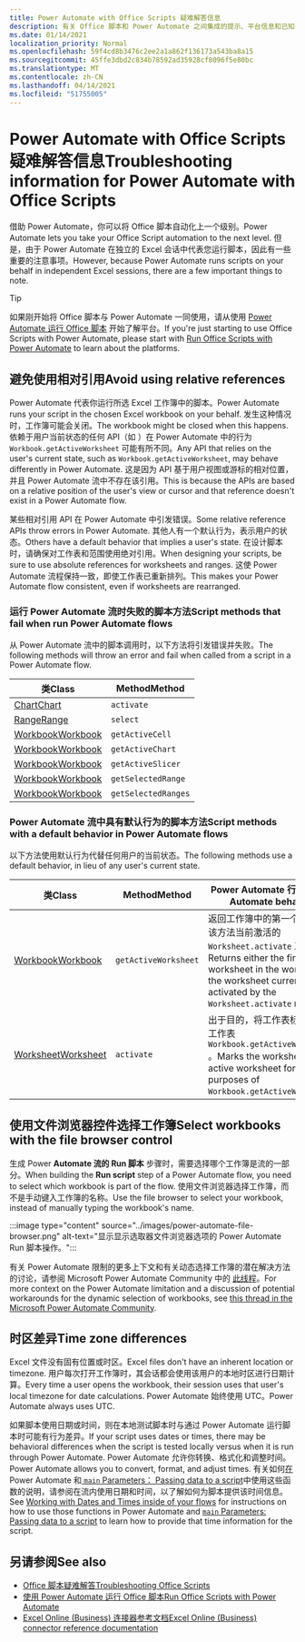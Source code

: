 ```yaml
---
title: Power Automate with Office Scripts 疑难解答信息
description: 有关 Office 脚本和 Power Automate 之间集成的提示、平台信息和已知问题。
ms.date: 01/14/2021
localization_priority: Normal
ms.openlocfilehash: 59f4cd8b3476c2ee2a1a862f136173a543ba8a15
ms.sourcegitcommit: 45ffe3dbd2c834b78592ad35928cf8096f5e80bc
ms.translationtype: MT
ms.contentlocale: zh-CN
ms.lasthandoff: 04/14/2021
ms.locfileid: "51755005"
---
```

# <a name="troubleshooting-information-for-power-automate-with-office-scripts"></a><span data-ttu-id="c6887-103">Power Automate with Office Scripts 疑难解答信息</span><span class="sxs-lookup"><span data-stu-id="c6887-103">Troubleshooting information for Power Automate with Office Scripts</span></span>

<span data-ttu-id="c6887-104">借助 Power Automate，你可以将 Office 脚本自动化上一个级别。</span><span class="sxs-lookup"><span data-stu-id="c6887-104">Power Automate lets you take your Office Script automation to the next level.</span></span> <span data-ttu-id="c6887-105">但是，由于 Power Automate 在独立的 Excel 会话中代表您运行脚本，因此有一些重要的注意事项。</span><span class="sxs-lookup"><span data-stu-id="c6887-105">However, because Power Automate runs scripts on your behalf in independent Excel sessions, there are a few important things to note.</span></span>

> [!TIP]
> <span data-ttu-id="c6887-106">如果刚开始将 Office 脚本与 Power Automate 一同使用，请从使用 [Power Automate 运行 Office 脚本](../develop/power-automate-integration.md) 开始了解平台。</span><span class="sxs-lookup"><span data-stu-id="c6887-106">If you're just starting to use Office Scripts with Power Automate, please start with [Run Office Scripts with Power Automate](../develop/power-automate-integration.md) to learn about the platforms.</span></span>

## <a name="avoid-using-relative-references"></a><span data-ttu-id="c6887-107">避免使用相对引用</span><span class="sxs-lookup"><span data-stu-id="c6887-107">Avoid using relative references</span></span>

<span data-ttu-id="c6887-108">Power Automate 代表你运行所选 Excel 工作簿中的脚本。</span><span class="sxs-lookup"><span data-stu-id="c6887-108">Power Automate runs your script in the chosen Excel workbook on your behalf.</span></span> <span data-ttu-id="c6887-109">发生这种情况时，工作簿可能会关闭。</span><span class="sxs-lookup"><span data-stu-id="c6887-109">The workbook might be closed when this happens.</span></span> <span data-ttu-id="c6887-110">依赖于用户当前状态的任何 API（如 ）在 Power Automate 中的行为 `Workbook.getActiveWorksheet` 可能有所不同。</span><span class="sxs-lookup"><span data-stu-id="c6887-110">Any API that relies on the user's current state, such as `Workbook.getActiveWorksheet`, may behave differently in Power Automate.</span></span> <span data-ttu-id="c6887-111">这是因为 API 基于用户视图或游标的相对位置，并且 Power Automate 流中不存在该引用。</span><span class="sxs-lookup"><span data-stu-id="c6887-111">This is because the APIs are based on a relative position of the user's view or cursor and that reference doesn't exist in a Power Automate flow.</span></span>

<span data-ttu-id="c6887-112">某些相对引用 API 在 Power Automate 中引发错误。</span><span class="sxs-lookup"><span data-stu-id="c6887-112">Some relative reference APIs throw errors in Power Automate.</span></span> <span data-ttu-id="c6887-113">其他人有一个默认行为，表示用户的状态。</span><span class="sxs-lookup"><span data-stu-id="c6887-113">Others have a default behavior that implies a user's state.</span></span> <span data-ttu-id="c6887-114">在设计脚本时，请确保对工作表和范围使用绝对引用。</span><span class="sxs-lookup"><span data-stu-id="c6887-114">When designing your scripts, be sure to use absolute references for worksheets and ranges.</span></span> <span data-ttu-id="c6887-115">这使 Power Automate 流程保持一致，即使工作表已重新排列。</span><span class="sxs-lookup"><span data-stu-id="c6887-115">This makes your Power Automate flow consistent, even if worksheets are rearranged.</span></span>

### <a name="script-methods-that-fail-when-run-power-automate-flows"></a><span data-ttu-id="c6887-116">运行 Power Automate 流时失败的脚本方法</span><span class="sxs-lookup"><span data-stu-id="c6887-116">Script methods that fail when run Power Automate flows</span></span>

<span data-ttu-id="c6887-117">从 Power Automate 流中的脚本调用时，以下方法将引发错误并失败。</span><span class="sxs-lookup"><span data-stu-id="c6887-117">The following methods will throw an error and fail when called from a script in a Power Automate flow.</span></span>

| <span data-ttu-id="c6887-118">类</span><span class="sxs-lookup"><span data-stu-id="c6887-118">Class</span></span> | <span data-ttu-id="c6887-119">Method</span><span class="sxs-lookup"><span data-stu-id="c6887-119">Method</span></span> |
|--|--|
| [<span data-ttu-id="c6887-120">Chart</span><span class="sxs-lookup"><span data-stu-id="c6887-120">Chart</span></span>](/javascript/api/office-scripts/excelscript/excelscript.chart) | `activate` |
| [<span data-ttu-id="c6887-121">Range</span><span class="sxs-lookup"><span data-stu-id="c6887-121">Range</span></span>](/javascript/api/office-scripts/excelscript/excelscript.range) | `select` |
| [<span data-ttu-id="c6887-122">Workbook</span><span class="sxs-lookup"><span data-stu-id="c6887-122">Workbook</span></span>](/javascript/api/office-scripts/excelscript/excelscript.workbook) | `getActiveCell` |
| [<span data-ttu-id="c6887-123">Workbook</span><span class="sxs-lookup"><span data-stu-id="c6887-123">Workbook</span></span>](/javascript/api/office-scripts/excelscript/excelscript.workbook) | `getActiveChart` |
| [<span data-ttu-id="c6887-124">Workbook</span><span class="sxs-lookup"><span data-stu-id="c6887-124">Workbook</span></span>](/javascript/api/office-scripts/excelscript/excelscript.workbook) | `getActiveSlicer` |
| [<span data-ttu-id="c6887-125">Workbook</span><span class="sxs-lookup"><span data-stu-id="c6887-125">Workbook</span></span>](/javascript/api/office-scripts/excelscript/excelscript.workbook) | `getSelectedRange` |
| [<span data-ttu-id="c6887-126">Workbook</span><span class="sxs-lookup"><span data-stu-id="c6887-126">Workbook</span></span>](/javascript/api/office-scripts/excelscript/excelscript.workbook) | `getSelectedRanges` |

### <a name="script-methods-with-a-default-behavior-in-power-automate-flows"></a><span data-ttu-id="c6887-127">Power Automate 流中具有默认行为的脚本方法</span><span class="sxs-lookup"><span data-stu-id="c6887-127">Script methods with a default behavior in Power Automate flows</span></span>

<span data-ttu-id="c6887-128">以下方法使用默认行为代替任何用户的当前状态。</span><span class="sxs-lookup"><span data-stu-id="c6887-128">The following methods use a default behavior, in lieu of any user's current state.</span></span>

| <span data-ttu-id="c6887-129">类</span><span class="sxs-lookup"><span data-stu-id="c6887-129">Class</span></span> | <span data-ttu-id="c6887-130">Method</span><span class="sxs-lookup"><span data-stu-id="c6887-130">Method</span></span> | <span data-ttu-id="c6887-131">Power Automate 行为</span><span class="sxs-lookup"><span data-stu-id="c6887-131">Power Automate behavior</span></span> |
|--|--|--|
| [<span data-ttu-id="c6887-132">Workbook</span><span class="sxs-lookup"><span data-stu-id="c6887-132">Workbook</span></span>](/javascript/api/office-scripts/excelscript/excelscript.workbook) | `getActiveWorksheet` | <span data-ttu-id="c6887-133">返回工作簿中的第一个工作表或该方法当前激活的 `Worksheet.activate` 工作表。</span><span class="sxs-lookup"><span data-stu-id="c6887-133">Returns either the first worksheet in the workbook or the worksheet currently activated by the `Worksheet.activate` method.</span></span> |
| [<span data-ttu-id="c6887-134">Worksheet</span><span class="sxs-lookup"><span data-stu-id="c6887-134">Worksheet</span></span>](/javascript/api/office-scripts/excelscript/excelscript.worksheet) | `activate` | <span data-ttu-id="c6887-135">出于目的，将工作表标记为活动工作表 `Workbook.getActiveWorksheet` 。</span><span class="sxs-lookup"><span data-stu-id="c6887-135">Marks the worksheet as the active worksheet for purposes of `Workbook.getActiveWorksheet`.</span></span> |

## <a name="select-workbooks-with-the-file-browser-control"></a><span data-ttu-id="c6887-136">使用文件浏览器控件选择工作簿</span><span class="sxs-lookup"><span data-stu-id="c6887-136">Select workbooks with the file browser control</span></span>

<span data-ttu-id="c6887-137">生成 Power **Automate 流的 Run 脚本** 步骤时，需要选择哪个工作簿是流的一部分。</span><span class="sxs-lookup"><span data-stu-id="c6887-137">When building the **Run script** step of a Power Automate flow, you need to select which workbook is part of the flow.</span></span> <span data-ttu-id="c6887-138">使用文件浏览器选择工作簿，而不是手动键入工作簿的名称。</span><span class="sxs-lookup"><span data-stu-id="c6887-138">Use the file browser to select your workbook, instead of manually typing the workbook's name.</span></span>

:::image type="content" source="../images/power-automate-file-browser.png" alt-text="显示显示选取器文件浏览器选项的 Power Automate Run 脚本操作。":::

<span data-ttu-id="c6887-140">有关 Power Automate 限制的更多上下文和有关动态选择工作簿的潜在解决方法的讨论，请参阅 Microsoft Power Automate Community 中的 [此线程](https://powerusers.microsoft.com/t5/Power-Automate-Ideas/Allow-for-dynamic-quot-file-quot-value-for-excel-quot-get-a-row/idi-p/103091#)。</span><span class="sxs-lookup"><span data-stu-id="c6887-140">For more context on the Power Automate limitation and a discussion of potential workarounds for the dynamic selection of workbooks, see [this thread in the Microsoft Power Automate Community](https://powerusers.microsoft.com/t5/Power-Automate-Ideas/Allow-for-dynamic-quot-file-quot-value-for-excel-quot-get-a-row/idi-p/103091#).</span></span>

## <a name="time-zone-differences"></a><span data-ttu-id="c6887-141">时区差异</span><span class="sxs-lookup"><span data-stu-id="c6887-141">Time zone differences</span></span>

<span data-ttu-id="c6887-142">Excel 文件没有固有位置或时区。</span><span class="sxs-lookup"><span data-stu-id="c6887-142">Excel files don't have an inherent location or timezone.</span></span> <span data-ttu-id="c6887-143">用户每次打开工作簿时，其会话都会使用该用户的本地时区进行日期计算。</span><span class="sxs-lookup"><span data-stu-id="c6887-143">Every time a user opens the workbook, their session uses that user's local timezone for date calculations.</span></span> <span data-ttu-id="c6887-144">Power Automate 始终使用 UTC。</span><span class="sxs-lookup"><span data-stu-id="c6887-144">Power Automate always uses UTC.</span></span>

<span data-ttu-id="c6887-145">如果脚本使用日期或时间，则在本地测试脚本时与通过 Power Automate 运行脚本时可能有行为差异。</span><span class="sxs-lookup"><span data-stu-id="c6887-145">If your script uses dates or times, there may be behavioral differences when the script is tested locally versus when it is run through Power Automate.</span></span> <span data-ttu-id="c6887-146">Power Automate 允许你转换、格式化和调整时间。</span><span class="sxs-lookup"><span data-stu-id="c6887-146">Power Automate allows you to convert, format, and adjust times.</span></span> <span data-ttu-id="c6887-147">有关如何[在](https://flow.microsoft.com/blog/working-with-dates-and-times/)Power Automate 和[ `main` Parameters： Passing data to a script](../develop/power-automate-integration.md#main-parameters-passing-data-to-a-script)中使用这些函数的说明，请参阅在流内使用日期和时间，以了解如何为脚本提供该时间信息。</span><span class="sxs-lookup"><span data-stu-id="c6887-147">See [Working with Dates and Times inside of your flows](https://flow.microsoft.com/blog/working-with-dates-and-times/) for instructions on how to use those functions in Power Automate and [`main` Parameters: Passing data to a script](../develop/power-automate-integration.md#main-parameters-passing-data-to-a-script) to learn how to provide that time information for the script.</span></span>

## <a name="see-also"></a><span data-ttu-id="c6887-148">另请参阅</span><span class="sxs-lookup"><span data-stu-id="c6887-148">See also</span></span>

- [<span data-ttu-id="c6887-149">Office 脚本疑难解答</span><span class="sxs-lookup"><span data-stu-id="c6887-149">Troubleshooting Office Scripts</span></span>](troubleshooting.md)
- [<span data-ttu-id="c6887-150">使用 Power Automate 运行 Office 脚本</span><span class="sxs-lookup"><span data-stu-id="c6887-150">Run Office Scripts with Power Automate</span></span>](../develop/power-automate-integration.md)
- [<span data-ttu-id="c6887-151">Excel Online (Business) 连接器参考文档</span><span class="sxs-lookup"><span data-stu-id="c6887-151">Excel Online (Business) connector reference documentation</span></span>](/connectors/excelonlinebusiness/)
